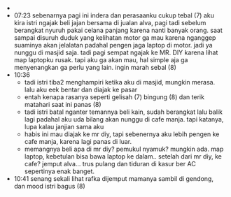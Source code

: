 -
- 07:23 sebenarnya pagi ini indera dan perasaanku cukup tebal (7) aku kira istri ngajak beli jajan bersama di jualan alva, pagi tadi sebelum berangkat nyuruh pakai celana panjang karena nanti banyak orang. saat sampai disuruh duduk yang kelihatan motor ga mau karena nganggep suaminya akan jelalatan padahal pengen jaga laptop di motor. jadi ya nunggu di masjid saja. tadi pagi sempat ngajak ke MR. DIY karena lihat map laptopku rusak. tapi aku ga akan mau, hal simple aja ga menyenangkan ga perlu yang lain. ingin marah sebal (8)
- 10:36
	- tadi istri tiba2 menghampiri ketika aku di masjid, mungkin merasa. lalu aku eek bentar dan diajak ke pasar
	- entah kenapa rasanya seperti gelisah (7) bingung (8) dan terik matahari saat ini panas (8)
	- tadi istri batal nganter temannya beli kain, sudah berangkat lalu balik lagi padahal aku uda bilang akan nunggu di cafe manja. tapi katanya, lupa kalau janjian sama aku
	- habis ini mau diajak ke mr diy, tapi sebenernya aku lebih pengen ke cafe manja, karena lagi panas di luar.
	- memangnya beli apa di mr diy? pemukul nyamuk? mungkin ada. map laptop, kebetulan bisa bawa laptop ke dalam.. setelah dari mr diy, ke cafe? jemput alva... trus pulang dan tiduran di kasur ber AC sepertinya enak banget.
- 10:41 senang sekali lihat rafka dijemput mamanya sambil di gendong, dan mood istri bagus (8)